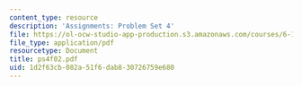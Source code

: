 ```yaml
---
content_type: resource
description: 'Assignments: Problem Set 4'
file: https://ol-ocw-studio-app-production.s3.amazonaws.com/courses/6-111-introductory-digital-systems-laboratory-fall-2002/1d2f63cb082a51f6dab830726759e680_ps4f02.pdf
file_type: application/pdf
resourcetype: Document
title: ps4f02.pdf
uid: 1d2f63cb-082a-51f6-dab8-30726759e680
---
```

